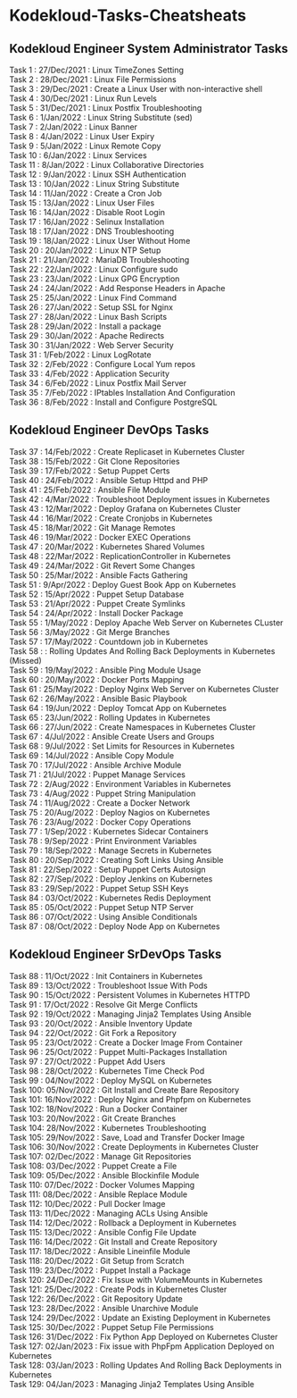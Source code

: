 # Kodekloud-Tasks-Cheatsheats  
  
## Kodekloud Engineer System Administrator Tasks  
  
Task 1  : 27/Dec/2021 : Linux TimeZones Setting   
Task 2  : 28/Dec/2021 : Linux File Permissions    
Task 3  : 29/Dec/2021 : Create a Linux User with non-interactive shell    
Task 4  : 30/Dec/2021 : Linux Run Levels   
Task 5  : 31/Dec/2021 : Linux Postfix Troubleshooting    
Task 6  :  1/Jan/2022 : Linux String Substitute (sed)    
Task 7  :  2/Jan/2022 : Linux Banner    
Task 8  :  4/Jan/2022 : Linux User Expiry    
Task 9  :  5/Jan/2022 : Linux Remote Copy   
Task 10 :  6/Jan/2022 : Linux Services  
Task 11 :  8/Jan/2022 : Linux Collaborative Directories  
Task 12 :  9/Jan/2022 : Linux SSH Authentication  
Task 13 : 10/Jan/2022 : Linux String Substitute  
Task 14 : 11/Jan/2022 : Create a Cron Job  
Task 15 : 13/Jan/2022 : Linux User Files  
Task 16 : 14/Jan/2022 : Disable Root Login  
Task 17 : 16/Jan/2022 : Selinux Installation  
Task 18 : 17/Jan/2022 : DNS Troubleshooting  
Task 19 : 18/Jan/2022 : Linux User Without Home  
Task 20 : 20/Jan/2022 : Linux NTP Setup  
Task 21 : 21/Jan/2022 : MariaDB Troubleshooting  
Task 22 : 22/Jan/2022 : Linux Configure sudo  
Task 23 : 23/Jan/2022 : Linux GPG Encryption  
Task 24 : 24/Jan/2022 : Add Response Headers in Apache  
Task 25 : 25/Jan/2022 : Linux Find Command  
Task 26 : 27/Jan/2022 : Setup SSL for Nginx  
Task 27 : 28/Jan/2022 : Linux Bash Scripts  
Task 28 : 29/Jan/2022 : Install a package  
Task 29 : 30/Jan/2022 : Apache Redirects  
Task 30 : 31/Jan/2022 : Web Server Security  
Task 31 :  1/Feb/2022 : Linux LogRotate  
Task 32 :  2/Feb/2022 : Configure Local Yum repos  
Task 33 :  4/Feb/2022 : Application Security  
Task 34 :  6/Feb/2022 : Linux Postfix Mail Server  
Task 35 :  7/Feb/2022 : IPtables Installation And Configuration  
Task 36 :  8/Feb/2022 : Install and Configure PostgreSQL  
  
## Kodekloud Engineer DevOps Tasks   
  
Task 37 : 14/Feb/2022 : Create Replicaset in Kubernetes Cluster  
Task 38 : 15/Feb/2022 : Git Clone Repositories  
Task 39 : 17/Feb/2022 : Setup Puppet Certs  
Task 40 : 24/Feb/2022 : Ansible Setup Httpd and PHP  
Task 41 : 25/Feb/2022 : Ansible File Module  
Task 42 :  4/Mar/2022 : Troubleshoot Deployment issues in Kubernetes  
Task 43 : 12/Mar/2022 : Deploy Grafana on Kubernetes Cluster  
Task 44 : 16/Mar/2022 : Create Cronjobs in Kubernetes  
Task 45 : 18/Mar/2022 : Git Manage Remotes  
Task 46 : 19/Mar/2022 : Docker EXEC Operations  
Task 47 : 20/Mar/2022 : Kubernetes Shared Volumes  
Task 48 : 22/Mar/2022 : ReplicationController in Kubernetes  
Task 49 : 24/Mar/2022 : Git Revert Some Changes  
Task 50 : 25/Mar/2022 : Ansible Facts Gathering  
Task 51 :  9/Apr/2022 : Deploy Guest Book App on Kubernetes  
Task 52 : 15/Apr/2022 : Puppet Setup Database  
Task 53 : 21/Apr/2022 : Puppet Create Symlinks  
Task 54 : 24/Apr/2022 : Install Docker Package  
Task 55 :  1/May/2022 : Deploy Apache Web Server on Kubernetes CLuster  
Task 56 :  3/May/2022 : Git Merge Branches  
Task 57 : 17/May/2022 : Countdown job in Kubernetes  
Task 58 :             : Rolling Updates And Rolling Back Deployments in Kubernetes (Missed)   
Task 59 : 19/May/2022 : Ansible Ping Module Usage  
Task 60 : 20/May/2022 : Docker Ports Mapping  
Task 61 : 25/May/2022 : Deploy Nginx Web Server on Kubernetes Cluster  
Task 62 : 26/May/2022 : Ansible Basic Playbook  
Task 64 : 19/Jun/2022 : Deploy Tomcat App on Kubernetes  
Task 65 : 23/Jun/2022 : Rolling Updates in Kubernetes  
Task 66 : 27/Jun/2022 : Create Namespaces in Kubernetes Cluster  
Task 67 :  4/Jul/2022 : Ansible Create Users and Groups  
Task 68 :  9/Jul/2022 : Set Limits for Resources in Kubernetes  
Task 69 : 14/Jul/2022 : Ansible Copy Module  
Task 70 : 17/Jul/2022 : Ansible Archive Module  
Task 71 : 21/Jul/2022 : Puppet Manage Services  
Task 72 :  2/Aug/2022 : Environment Variables in Kubernetes  
Task 73 :  4/Aug/2022 : Puppet String Manipulation  
Task 74 : 11/Aug/2022 : Create a Docker Network  
Task 75 : 20/Aug/2022 : Deploy Nagios on Kubernetes  
Task 76 : 23/Aug/2022 : Docker Copy Operations  
Task 77 :  1/Sep/2022 : Kubernetes Sidecar Containers  
Task 78 :  9/Sep/2022 : Print Environment Variables  
Task 79 : 18/Sep/2022 : Manage Secrets in Kubernetes  
Task 80 : 20/Sep/2022 : Creating Soft Links Using Ansible  
Task 81 : 22/Sep/2022 : Setup Puppet Certs Autosign  
Task 82 : 27/Sep/2022 : Deploy Jenkins on Kubernetes  
Task 83 : 29/Sep/2022 : Puppet Setup SSH Keys  
Task 84 : 03/Oct/2022 : Kubernetes Redis Deployment  
Task 85 : 05/Oct/2022 : Puppet Setup NTP Server  
Task 86 : 07/Oct/2022 : Using Ansible Conditionals  
Task 87 : 08/Oct/2022 : Deploy Node App on Kubernetes  
  
## Kodekloud Engineer SrDevOps Tasks   
  
Task 88 : 11/Oct/2022 : Init Containers in Kubernetes  
Task 89 : 13/Oct/2022 : Troubleshoot Issue With Pods  
Task 90 : 15/Oct/2022 : Persistent Volumes in Kubernetes HTTPD  
Task 91 : 17/Oct/2022 : Resolve Git Merge Conflicts  
Task 92 : 19/Oct/2022 : Managing Jinja2 Templates Using Ansible  
Task 93 : 20/Oct/2022 : Ansible Inventory Update  
Task 94 : 22/Oct/2022 : Git Fork a Repository  
Task 95 : 23/Oct/2022 : Create a Docker Image From Container  
Task 96 : 25/Oct/2022 : Puppet Multi-Packages Installation  
Task 97 : 27/Oct/2022 : Puppet Add Users  
Task 98 : 28/Oct/2022 : Kubernetes Time Check Pod  
Task 99 : 04/Nov/2022 : Deploy MySQL on Kubernetes  
Task 100: 05/Nov/2022 : Git Install and Create Bare Repository  
Task 101: 16/Nov/2022 : Deploy Nginx and Phpfpm on Kubernetes  
Task 102: 18/Nov/2022 : Run a Docker Container  
Task 103: 20/Nov/2022 : Git Create Branches  
Task 104: 28/Nov/2022 : Kubernetes Troubleshooting  
Task 105: 29/Nov/2022 : Save, Load and Transfer Docker Image  
Task 106: 30/Nov/2022 : Create Deployments in Kubernetes Cluster  
Task 107: 02/Dec/2022 : Manage Git Repositories  
Task 108: 03/Dec/2022 : Puppet Create a File  
Task 109: 05/Dec/2022 : Ansible Blockinfile Module  
Task 110: 07/Dec/2022 : Docker Volumes Mapping  
Task 111: 08/Dec/2022 : Ansible Replace Module  
Task 112: 10/Dec/2022 : Pull Docker Image  
Task 113: 11/Dec/2022 : Managing ACLs Using Ansible  
Task 114: 12/Dec/2022 : Rollback a Deployment in Kubernetes  
Task 115: 13/Dec/2022 : Ansible Config File Update  
Task 116: 14/Dec/2022 : Git Install and Create Repository  
Task 117: 18/Dec/2022 : Ansible Lineinfile Module  
Task 118: 20/Dec/2022 : Git Setup from Scratch  
Task 119: 23/Dec/2022 : Puppet Install a Package  
Task 120: 24/Dec/2022 : Fix Issue with VolumeMounts in Kubernetes  
Task 121: 25/Dec/2022 : Create Pods in Kubernetes Cluster  
Task 122: 26/Dec/2022 : Git Repository Update  
Task 123: 28/Dec/2022 : Ansible Unarchive Module  
Task 124: 29/Dec/2022 : Update an Existing Deployment in Kubernetes  
Task 125: 30/Dec/2022 : Puppet Setup File Permissions  
Task 126: 31/Dec/2022 : Fix Python App Deployed on Kubernetes Cluster  
Task 127: 02/Jan/2023 : Fix issue with PhpFpm Application Deployed on Kubernetes  
Task 128: 03/Jan/2023 : Rolling Updates And Rolling Back Deployments in Kubernetes  
Task 129: 04/Jan/2023 : Managing Jinja2 Templates Using Ansible  
